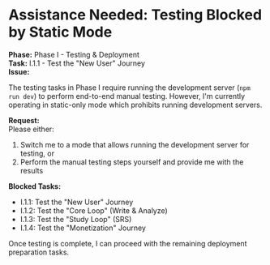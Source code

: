 # Assistance Needed: Testing Blocked by Static Mode

**Phase:** Phase I - Testing & Deployment  
**Task:** I.1.1 - Test the "New User" Journey  
**Issue:**  

The testing tasks in Phase I require running the development server (`npm run dev`) to perform end-to-end manual testing. However, I'm currently operating in static-only mode which prohibits running development servers.

**Request:**  
Please either:
1. Switch me to a mode that allows running the development server for testing, or
2. Perform the manual testing steps yourself and provide me with the results

**Blocked Tasks:**
- I.1.1: Test the "New User" Journey
- I.1.2: Test the "Core Loop" (Write & Analyze)  
- I.1.3: Test the "Study Loop" (SRS)
- I.1.4: Test the "Monetization" Journey

Once testing is complete, I can proceed with the remaining deployment preparation tasks.